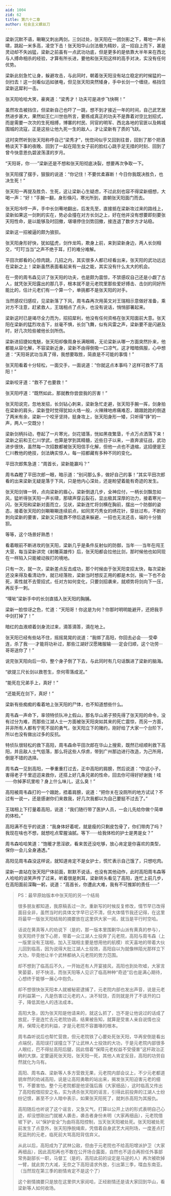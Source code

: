 ```yaml
---
aid: 1004
zid: 62
title: 第六十二章
author: 社会主义螺丝刀
---
```


梁新沉默不语，唰唰又刺出两剑，三剑过处，张天阳在一团剑影之下，蓦地一声长啸，跳起一米多高，凌空下击！张天阳华山剑法极为精妙，这一招自上而下，甚是灵动却不失凶猛，梁新之前虽有一点武功功底，但是更多的是依靠大半年来在西北与人搏命相杀的经验，才算有所长进，要他和张天阳这样的高手对决，实没有任何优势。

梁新此刻急忙让身，躲避攻击，与此同时，朝着张天阳没有站立稳定的时候猛的一剑扫去！这一剑看似迅如骇电，但见张天阳突然矮身，手中长剑一个缠绕，格挡住梁新这犀利一击。

张天阳哈哈大笑，豪爽道：“梁秀才！功夫可是进步飞快啊！”

虽然攻击被挡住，但梁新自己也吓了一跳，想不到才接近一年的时间，自己武艺居然进步甚大，果然如王仁川世伯所言，要练成真正的功夫不是靠着对空比划招式，而是需要一次次的生死相搏，博寨的村民、同官的明军、西北各地的官匪以及韩城围城的流寇，正是这些让他九死一生的敌人，才让梁新有了质的飞跃。

这时突然听到张天阳称呼自己“梁秀才”，恍惚间似乎又回到往昔，回到了那个把酒畅谈天下事的夜晚、回到了一起在陌生女子前的脸红心跳手足无措的时刻、回到了曾今快意恩仇碧波荡漾的岁月。

“天阳哥，你······”梁新还是不想和张天阳彻底决裂，想要再次争取一下。

张天阳摆了摆手，狠狠的说道：“你记住！不要优柔寡断！今日你我既决胜负，也决生死！”

张天阳一再提及胜负、生死，这让梁新心生疑虑，不过此刻也容不得梁新细想，大喝一声：“好！”手腕一翻，身形倏闪，寒光所到，直朝张天阳面门而去。

张天阳冷哼一声，手中长剑蓦地翻出，后发先至，直接抵在梁新攻过来的路线上，梁新如果这一剑刺的实在，势必会撞在对方长剑之上，好在他并没有想要即刻要张天阳性命，是以能够及时回撤，堪堪停住剑势回撤，接连退了数步方才站稳。

梁新这一招被逼的颇为狼狈。

张天阳身形好快，犹如猛虎，剑作龙鸣，欺身上前，来到梁新身边，两人长剑相交，“叮叮当当”之声不绝于耳，打的难分难解。

平田次郎看的心惊肉跳，几招之内，其实很多人都已经看出来，张天阳的武功远远在梁新之上！梁新虽然表面看起来有一战之能，其实没有什么太大的机会。

在一旁的周韦森见识了张天阳的功夫，也是颇为震惊，不禁感叹自己还是小觑了古人，就凭张天阳露出的那几手，根本就不是元老院里那些爱好搏击、击剑的同好所能比的，估计元老们有一个算一个，单挑都不是张天阳的对手。

当然感叹归感叹，见梁新落了下风，周韦森再次用英文对王瑞相示意做好准备，乘对方不注意，赶紧救人，王瑞相点了点头，也没有说话，悄悄部署起来。

梁新这时已是竭尽全力而为，招招犀利，他没有任何资格在张天阳面前大意。张天阳在梁新的猛烈攻击下，丝毫不惧，长剑飞舞，似有风雷之声，梁新要不是闪避及时，好几次险些被他长剑所伤。

梁新进招捷如鬼魅，张天阳却像周身长满眼睛，无论梁新从哪一方面突然扑来，他都能从容化解，不容梁新近身，梁新不由得倒吸一口凉气，这才暗暗佩服，心中想道：“天阳哥武功当真了得，我想要取胜，简直是不可能的事情！”

张天阳看着十分轻松，一面交手，一面说道：“你就这点本事吗？这样可救不了高阳！”

梁新咬牙道：“救不了也要救！”

张天阳哼道：“既然如此，那就教你尝尝我的厉害！”

张天阳说完，忽地发招，长剑钻心刺来，梁新急忙走避，张天阳手腕一挥，剑身拍在梁新的肩头，梁新登时觉得犹如火烙一般，火辣辣地疼痛难忍，踉踉跄跄的倒退了两米有余，梁新一个咬牙坚持，挺身攻上，张天阳身形一矮，只听得“铮”的一声，两人一交既分！

梁新剑柄抖动，卷起了一片寒光，剑花错落，恍如黑夜繁垦，千点万点洒落下来！梁新之前和王仁川学武，也算是学到其精髓，近些日子以来，一直奔波征战，武功进步很快，虽然每一次招数都被张天阳信手化解，但他一点也不退缩，这招便是王仁川教他的绝技，剑法确实惊人，每一招都藏有多种不同的变化。

平田次郎焦急道：“周首长，梁新能赢吗？”

周韦森瞪了平田次郎一眼，暗示道：“别问那么多，做好自己的事！”其实平田次郎看的出来梁新无疑是落于下风，只是他内心深处，还是盼望着能有奇迹的发生。

张天阳剑锋一转，点向梁新的眉心，梁新倒退几步，全神应付，一柄长剑飘忽如风，猛听得张天阳一声长啸，那啸声穿云裂石，显出极其深厚的功力，接着寒光一闪，张天阳和梁新对面而立，见状，梁新连忙将剑横在胸前，摆出一个防御的姿态，接着张天阳的剑唰唰唰连续前点，如同灵巧秀女的绣花针，穿丝过布，不断的刺向梁新的要害，梁新又只能靠不停后退来躲避，一招也无法还击，端的十分狼狈。

等等，这个场景好熟悉！

看着眼前不断进攻的张天阳，梁新几乎是条件反射似的防御，当年······当年在闯王大营，每当梁新讲完《射雕英雄传》后，张天阳都会拉他比剑，那时候他也如同现在一样陷入只能被动挨打的境地。

只有一次，就一次，梁新差点反击成功，那个时候由于张天阳变招太快，每次梁新还没来得及看清动作，就已经落败，梁新当时想反正用的都是木剑，挨一下也不会死，索性就不去管招式，任对方如何变化，只要剑招袭来，就顺势将剑向下一压，再反手一刺。

“噗呲”梁新手中的长剑直插入张天阳的胸脯。

梁新一脸惊讶之色，忙道：“天阳哥！你这是为何？你那时明明能避开，还把我手中剑打掉了！”

暗红的血液顺着剑身流过来，滴答滴答，滴在地上。

张天阳已经有些站不住，摇摇晃晃的说道：“我绑了高阳，你回去必会······受牵连，杀了我······才能将功补过，那些江湖好汉愿赌服输······定会归顺，这个功劳···哥哥送你了！”

说完张天阳向后一仰，整个身子倒了下去，与此同时有几句话飘进了梁新的脑海。

“欲提三尺长剑以救苍生，奈何零落成泥。”

“能死在兄弟手上，真好！”

“还能死在剑下，真好！”

梁新有些痴痴的看着地上张天阳的尸体，也不知道想些什么。

周韦森一声命下，率领特侦队冲上假山，那名华山弟子预先得了张天阳的命令，没有过分为难，而那些江湖人士一方面被张天阳突如其来的死亡震惊，而另一方面，并非所有人都有宁死不屈的勇气，张天阳立下的赌约，刚好给了大家一个台阶下，所以也没有做出过多的反抗。

特侦队很轻松的救下高阳，周韦森命平田次郎在华山上搜索，既然已经顺利救下高阳，并且敌人士气低落，那么将这些人俘虏，带到广州那边进行改造，为己所用，倒是不错的选择。

周韦森一见到高阳，一拳重重打过去，正中高阳的肩膀，然后说道：“你这小子，害得老子千里迢迢来救你，还搭上好几条兄弟的性命，回去你可得好好谢我！哇······你掉茅坑里啦？身上什么味儿，这么臭！”

高阳被周韦森打的一个踉跄，捂着肩膀，说道：“把你关在没厕所的地方试试？不过有一说一，还是感谢你们来救我，好几次我都以为自己要挺不过去了。”

王瑞相上下打量着高阳，说道：“我们随行带了医护人员，一会儿先给你做个简单的体检。”

高阳满不在乎的说道：“我身体好着呢，就是瘦的只剩皮包骨了，你们带肉了吗？我现在啥也不想，就想吃点荤腥油腻。等下······给我体检的护士是男是女？”

周韦森哈哈笑道：“饱暖才思淫欲，看来苦还没吃够，放心肯定是你喜欢的类型，保你一会儿全身通透。”

高阳见周韦森没这样说，就知道肯定不是女护士，慌忙表示自己饿了，只想吃肉。

梁新一直站在张天阳尸体前面，默默不说话，也没有其他动作，此时高阳周韦森等人哈哈的谈笑声传了过来，听着很是刺耳，梁新转头看见了高阳，连忙上前几步，在高阳面前深鞠一躬，说道：“高首长，你遭此大难，我有不可推卸的责任······”



> PS：最早原始版本中张天阳的另一个结局
>
> 很多朋友都知道，我原稿丢过一次，重新写的时候反复修改，情节早已改得面目全非，虽然当时的具体文字早已记不清，但大体情节我还记得，在这里将最早一版张天阳结局的摘要放在这里供大家一阅，就当是平行时空哈。
>
> 话说在黄真等人的劝说下（是的，那一版本里围剿华山派有黄真的参与），张天阳终于放下心房，带着一众江湖人士投奔了元老院，高阳与周韦森（上一版里没有王瑞相，加入王瑞相主要是想用他的航模）欢天喜地的带着大伙儿回到临高，因为说得大批江湖人士投效，高阳自以为就像林陌光那样立下大功，毕竟他让半个武林都纳入元老院的势力范围。
>
> 却不想到了临高后不久，一开始还有人开宴接风，高阳也到处吹嘘，大家言笑晏晏，好不快活，而张天阳等人见识了临高种种“奇迹”后也是满心期待，心想终于能够一展心中抱负。
>
> 却不想很快张天阳本人就被秘密逮捕了，元老院内部也发出声音，说是元老的利益第一，凡是伤害过元老的人，决不轻饶，否则就是开了不该开的口子，降低其他人的违法成本。
>
> 高阳大急，因为张天阳是他请来的，就这么抓了，岂不是让他说过的话成了放屁，于是连忙去元老院协调，结果被告知，就算是受害人亲自说情也没用，保障元老的利益，才是元老院不容置喙的根本。
>
> 周韦森听说后也帮忙营救，但元老院铁了心要处死张天阳，华再安倒是看出点端倪，高阳误打误撞立下了让武林人士投效的大功，于是元老院内部很多人眼红，巴不得扯高阳后腿，因此借着“保障元老权益不受侵害”这杆政治正确的大旗，定要逼死张天阳，张天阳一死，其他人肯定反目，高阳的功劳自然就化为乌有。
>
> 高阳、周韦森、梁新等人多方营救无果，元老院内部会议上，不少元老都道貌岸然的劝诫高阳，说是让高阳勇敢的站出来，揭发张天阳迫害元老的细节，不要害怕，整个元老院都是他坚强后盾（大家细品），这时临高又传出了高阳假借招安之名，实为诱杀张天阳的谣言，引得此前投奔的江湖人士纷纷记恨，甚至不少人暗中表示，如果张天阳死了，就刺杀高阳为其报仇。
>
> 高阳随后也听说了这个谣言，又急又气，打算以公开上访的形式表明自己心迹，却没想刚出门就被人袭击，袭击者身份未明（大家再细品），元老院借坡下驴，以“保护安全”为由将高阳控制，当天张天阳被处死。张天阳被处死前发生了点意外，张天阳挣脱绳索，凭借着自身武艺大闹刑场，一度差点打死监刑的元老，临死前大骂高阳背信弃义。
>
> 从此以后，高阳成为了武林公敌，但由于元老院也不给高阳增派护卫（大家再细品），因此高阳再也不敢在公开场合露面，自然也不适合再担任外事部常务副部长一职，马督工（是的，高阳此前的设定是马逆的人）再次被砍掉一臂，就此势力大减，无奈之下高阳请求外放，引出第三季，喋血东南亚。（当然现在第三季的剧情肯定不是这个了）
>
>
> 这个剧情摘要只是放在这里供大家阅哈，正经剧情还是请大家回到华山，看梁新等人如何收场。